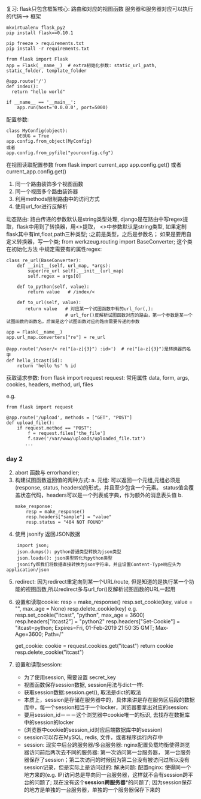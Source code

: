 复习: 
flask只包含框架核心: 路由和对应的视图函数
服务器和服务器对应可以执行的代码--> 框架

```
mkvirtualenv flask_py2
pip install flask==0.10.1

pip freeze > requirements.txt
pip install -r requirements.txt

from flask import Flask
app = Flask(__name__)  # extra初始化参数: static_url_path, static_folder, template_folder

@app.route('/')
def index():
  return "hello world"
  
if __name__ == '__main__':
    app.run(host='0.0.0.0', port=5000)
```

配置参数:
```
class MyConfig(object):
    DEBUG = True
app.config.from_object(MyConfig)
或者
app.config.from_pyfile("yourconfig.cfg")
```

在视图读取配置参数       from flask import current_app
app.config.get() 或者  current_app.config.get()

1. 同一个路由装饰多个视图函数
2. 同一个视图多个路由装饰器
3. 利用methods限制路由中的访问方式
4. 使用url_for进行反解析

动态路由: 路由传递的参数默认是string类型处理, django是在路由中写regex提取，flask中用到了转换器，用<>提取，
<>中参数默认是string类型, 如果定制flask其中有int,float,path三种类型; :之前是类型，之后是参数名；
如果是要用自定义转换器，写一个类; from werkzeug.routing import BaseConverter; 这个类在初始化方法
中规定需要有的属性regex: 
```
class re_url(BaseConverter):
    def __init__(self, url_map, *args):
        super(re_url self).__init__(url_map)
        self.regex = args[0]

    def to_python(self, value):
        return value   # /index/<
        
    def to_url(self, value):
       return value   # 对应某一个试图函数中有的url_for(,): 
                      # url_for()反解析试图函数对应的路由，第一个参数是某一个试图函数的函数名，后面是这个试图函数对应的路由需要传递的参数
       
app = Flask(__name__)
app.url_map.converters["re"] = re_url

@app.route('/user/< re("[a-z]{3}") :id>')  # re("[a-z]{3}")是转换器的名字
def hello_itcast(id):
    return 'hello %s' % id
```

获取请求参数: from flask import request
request: 常用属性 data, form, args, cookies, headers, method, url, files

e.g. 
```
from flask import request

@app.route('/upload', methods = ["GET", "POST"]
def upload_file():
    if request.method == "POST":
        f = request.files['the_file']
        f.save('/var/www/uploads/uploaded_file.txt')
       ...
```

### day 2 

2. abort 函数与 errorhandler;
3. 构建试图函数返回值的两种方式: 
    a. 元组: 可以返回一个元组,元组必须是 (response, status, headers)的形式，并且至少包含一个元素。
    status值会覆盖状态代码，headers可以是一个列表或字典，作为额外的消息表头值
    b. 
    ```
    make_response: 
        resp = make_response()
        resp.headers["sample"] = "value"
        resp.status = "404 NOT FOUND"
    ```
4. 使用 jsonify 返回JSON数据
```
    import json; 
    json.dumps(): python普通类型转换为json类型
    json.loads(): json类型转化为python类型
    jsonify帮我们将数据直接转换为json字符串，并且设置Content-Type响应头为application/json
```

5. redirect:
    因为redirect重定向到某一个URL/route, 但是知道的是执行某一个功能的视图函数,所以redirect多与url_for()反解析试图函数的URL一起用
6. 设置和读取cookie: 
    resp = make_response()
    resp.set_cookie(key, value = "", max_age = None)
    resp.delete_cookie(key)
  e.g.
    resp.set_cookie("itcast", "python", max_age = 3600)
    resp.headers["itcast2"] = "python2"
    resp.headers["Set-Cookie"] = "itcast=python; Expires=Fri, 01-Feb-2019 21:50:35 GMT; Max-Age=3600; Path=/"
    
    get_cookie: cookie = request.cookies.get("itcast")
                return cookie
    resp.delete_cookie("itcast")
7. 设置和读取session: 

    - 为了使用session,  需要设置 secret_key
    - 视图函数保存session数据, session用法与dict一样:
    - 获取session数据:session.get(), 取法是dict的取法
    - 本质上，session是存储在服务器中的，具体来讲是存在服务区后段的数据库中，每一个session相当于一个locker，浏览器要拿出对应的session:
    - 要用session_id－－－这个浏览器中cookie唯一的标识, 去找存在数据库中的session的locker
    - (浏览器中cookie的session_id对应后端数据库中的session)
    - session可以存在MySQL, redis, 文件，或者程序运行内存中 
    - session: 现实中后台跨服务器/多台服务器: nginx配置负载均衡使得浏览器访问前后两次去不同的服务器: 第一次访问第一台服务器，
    第一台服务器保存了session；第二次访问的时候因为第二台没有被访问过所以没有session记录，但是实际上是访问过的: 
    解决问题: 配置nginx: 使得同一个地方来的(e.g. IP)访问总是导向同一台服务器，这样就不会有session跨平台的问题了;
    现在没有这个********session跨服务器*********的问题了; 
    因为session保存的地方是单独的一台服务器，单独的一个服务器保存下来的
